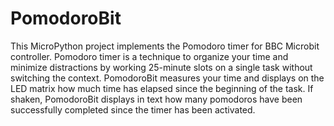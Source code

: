 # PomodoroBit
This MicroPython project implements the Pomodoro timer for BBC Microbit controller. Pomodoro timer is a technique to organize your time and minimize distractions by working 25-minute slots on a single task without switching the context. PomodoroBit measures your time and displays on the LED matrix how much time has elapsed since the beginning of the task. If shaken, PomodoroBit displays in text how many pomodoros have been successfully completed since the timer has been activated.
